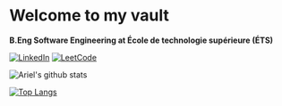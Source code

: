 # Welcome to my vault

**B.Eng Software Engineering at École de technologie supérieure (ÉTS)**

[![LinkedIn](https://img.shields.io/badge/LinkedIn-informational?style=for-the-badge&logo=LinkedIn)](https://www.linkedin.com/in/arielsashcov)
[![LeetCode](https://img.shields.io/badge/LeetCode-orange?style=for-the-badge&logo=LeetCode&logoColor=white)](https://leetcode.com/fella7ena/)

![Ariel's github stats](https://github-readme-stats.vercel.app/api?username=arielsashcov&count_private=true&show_icons=true&hide=contribs,prs,issues)

[![Top Langs](https://github-readme-stats.vercel.app/api/top-langs/?username=arielsashcov&layout=compact&hide=jupyter%20notebook,html&langs_count=10)](https://github.com/anuraghazra/github-readme-stats)
